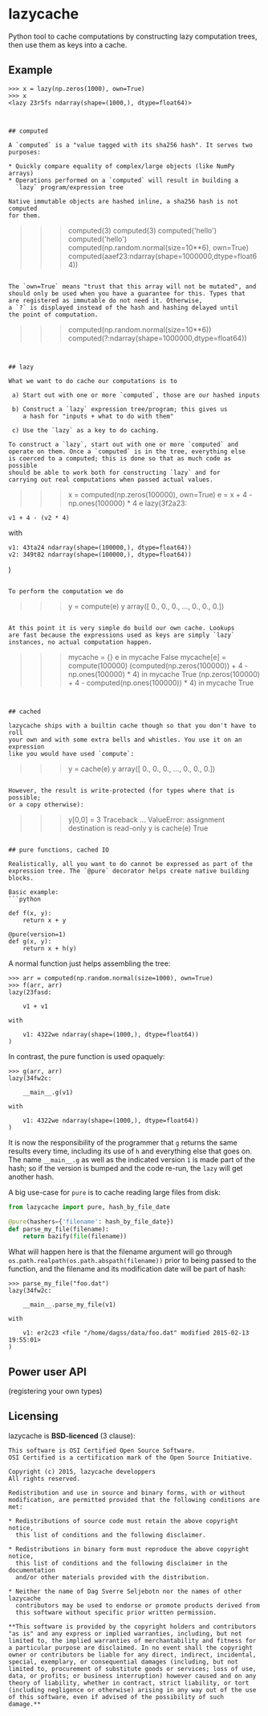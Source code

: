 # lazycache

Python tool to cache computations by constructing lazy computation trees,
then use them as keys into a cache.

## Example

```
>>> x = lazy(np.zeros(1000), own=True)
>>> x
<lazy 23r5fs ndarray(shape=(1000,), dtype=float64)>



## computed

A `computed` is a "value tagged with its sha256 hash". It serves two
purposes:

* Quickly compare equality of complex/large objects (like NumPy arrays)
* Operations performed on a `computed` will result in building a
  `lazy` program/expression tree

Native immutable objects are hashed inline, a sha256 hash is not computed
for them.

```
>>> computed(3)
computed(3)
>>> computed('hello')
computed('hello')
>>> computed(np.random.normal(size=10**6), own=True)
computed(aaef23:ndarray(shape=1000000,dtype=float64))
```

The `own=True` means "trust that this array will not be mutated", and
should only be used when you have a guarantee for this. Types that
are registered as immutable do not need it. Otherwise,
a `?` is displayed instead of the hash and hashing delayed until
the point of computation.

```
>>> computed(np.random.normal(size=10**6))
computed(?:ndarray(shape=1000000,dtype=float64))
```


## lazy

What we want to do cache our computations is to

 a) Start out with one or more `computed`, those are our hashed inputs

 b) Construct a `lazy` expression tree/program; this gives us
    a hash for "inputs + what to do with them"

 c) Use the `lazy` as a key to do caching.
    
To construct a `lazy`, start out with one or more `computed` and
operate on them. Once a `computed` is in the tree, everything else
is coerced to a computed; this is done so that as much code as possible
should be able to work both for constructing `lazy` and for
carrying out real computations when passed actual values.

```
>>> x = computed(np.zeros(100000), own=True)
>>> e = x + 4 - np.ones(100000) * 4
>>> e
lazy(3f2a23:

    v1 + 4 - (v2 * 4)

with

    v1: 43ta24 ndarray(shape=(100000,), dtype=float64))
    v2: 349t82 ndarray(shape=(100000,), dtype=float64))
)
```

To perform the computation we do

```
>>> y = compute(e)
>>> y
array([ 0.,  0.,  0., ...,  0.,  0.,  0.])
```

At this point it is very simple do build our own cache. Lookups
are fast because the expressions used as keys are simply `lazy`
instances, no actual computation happen.

```
>>> mycache = {}
>>> e in mycache
False
>>> mycache[e] = compute(100000)
>>> (computed(np.zeros(100000)) + 4 - np.ones(100000) * 4) in mycache
True
>>> (np.zeros(100000) + 4 - computed(np.ones(100000)) * 4) in mycache
True
```


## cached

lazycache ships with a builtin cache though so that you don't have to roll
your own and with some extra bells and whistles. You use it on an expression
like you would have used `compute`:

```
>>> y = cache(e)
>>> y
array([ 0.,  0.,  0., ...,  0.,  0.,  0.])
```

However, the result is write-protected (for types where that is possible;
or a copy otherwise):

```
>>> y[0,0] = 3
Traceback
    ...
ValueError: assignment destination is read-only
>>> y is cache(e)
True
```

## pure functions, cached IO

Realistically, all you want to do cannot be expressed as part of the
expression tree. The `@pure` decorator helps create native building
blocks.

Basic example:
```python

def f(x, y):
    return x + y

@pure(version=1)
def g(x, y):
    return x + h(y)
```

A normal function just helps assembling the tree:
```
>>> arr = computed(np.random.normal(size=1000), own=True)
>>> f(arr, arr)
lazy(23fasd:

    v1 + v1

with

    v1: 4322we ndarray(shape=(1000,), dtype=float64))
)
```

In contrast, the pure function is used opaquely:

```
>>> g(arr, arr)
lazy(34fw2c:

    __main__.g(v1)

with

    v1: 4322we ndarray(shape=(1000,), dtype=float64))
)
```

It is now the responsibility of the programmer that `g` returns the
same results every time, including its use of `h` and everything else
that goes on. The name `__main__.g` as well as the indicated version
`1` is made part of the hash; so if the version is bumped and the code
re-run, the `lazy` will get another hash.

A big use-case for `pure` is to cache reading large files from disk:

```python
from lazycache import pure, hash_by_file_date

@pure(hashers={'filename': hash_by_file_date})
def parse_my_file(filename):
    return bazify(file(filename))
```

What will happen here is that the filename argument will go through
`os.path.realpath(os.path.abspath(filename))` prior to being passed
to the function, and the filename and its modification date will be
part of hash:

```
>>> parse_my_file("foo.dat")
lazy(34fw2c:

    __main__.parse_my_file(v1)

with

    v1: er2c23 <file "/home/dagss/data/foo.dat" modified 2015-02-13 19:55:01>
)
```

## Power user API

(registering your own types)

## Licensing

lazycache is **BSD-licenced** (3 clause):

    This software is OSI Certified Open Source Software.
    OSI Certified is a certification mark of the Open Source Initiative.

    Copyright (c) 2015, lazycache developpers
    All rights reserved.

    Redistribution and use in source and binary forms, with or without
    modification, are permitted provided that the following conditions are met:

    * Redistributions of source code must retain the above copyright notice, 
      this list of conditions and the following disclaimer.

    * Redistributions in binary form must reproduce the above copyright notice,
      this list of conditions and the following disclaimer in the documentation
      and/or other materials provided with the distribution.

    * Neither the name of Dag Sverre Seljebotn nor the names of other lazycache 
      contributors may be used to endorse or promote products derived from 
      this software without specific prior written permission.

    **This software is provided by the copyright holders and contributors
    "as is" and any express or implied warranties, including, but not
    limited to, the implied warranties of merchantability and fitness for
    a particular purpose are disclaimed. In no event shall the copyright
    owner or contributors be liable for any direct, indirect, incidental,
    special, exemplary, or consequential damages (including, but not
    limited to, procurement of substitute goods or services; loss of use,
    data, or profits; or business interruption) however caused and on any
    theory of liability, whether in contract, strict liability, or tort
    (including negligence or otherwise) arising in any way out of the use
    of this software, even if advised of the possibility of such
    damage.**
